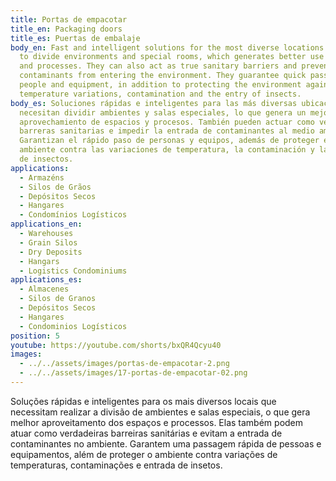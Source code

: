 ```yaml
---
title: Portas de empacotar
title_en: Packaging doors
title_es: Puertas de embalaje
body_en: Fast and intelligent solutions for the most diverse locations that need
  to divide environments and special rooms, which generates better use of spaces
  and processes. They can also act as true sanitary barriers and prevent
  contaminants from entering the environment. They guarantee quick passage of
  people and equipment, in addition to protecting the environment against
  temperature variations, contamination and the entry of insects.
body_es: Soluciones rápidas e inteligentes para las más diversas ubicaciones que
  necesitan dividir ambientes y salas especiales, lo que genera un mejor
  aprovechamiento de espacios y procesos. También pueden actuar como verdaderas
  barreras sanitarias e impedir la entrada de contaminantes al medio ambiente.
  Garantizan el rápido paso de personas y equipos, además de proteger el
  ambiente contra las variaciones de temperatura, la contaminación y la entrada
  de insectos.
applications:
  - Armazéns
  - Silos de Grãos
  - Depósitos Secos
  - Hangares
  - Condomínios Logísticos
applications_en:
  - Warehouses
  - Grain Silos
  - Dry Deposits
  - Hangars
  - Logistics Condominiums
applications_es:
  - Almacenes
  - Silos de Granos
  - Depósitos Secos
  - Hangares
  - Condominios Logísticos
position: 5
youtube: https://youtube.com/shorts/bxQR4Qcyu40
images:
  - ../../assets/images/portas-de-empacotar-2.png
  - ../../assets/images/17-portas-de-empacotar-02.png
---
```


Soluções rápidas e inteligentes para os mais diversos locais que necessitam realizar a divisão de ambientes e salas especiais, o que gera melhor aproveitamento dos espaços e processos. Elas também podem atuar como verdadeiras barreiras sanitárias e evitam a entrada de contaminantes no ambiente. Garantem uma passagem rápida de pessoas e equipamentos, além de proteger o ambiente contra variações de temperaturas, contaminações e entrada de insetos.

